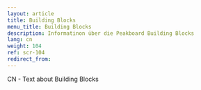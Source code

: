 ```yaml
---
layout: article
title: Building Blocks
menu_title: Building Blocks
description: Informatinon über die Peakboard Building Blocks
lang: cn
weight: 104
ref: scr-104
redirect_from:
---
```


CN - Text about Building Blocks 